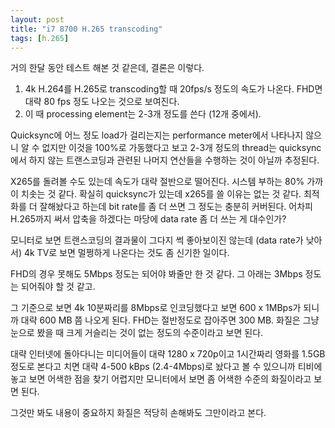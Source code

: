 ```yaml
---
layout: post
title: "i7 8700 H.265 transcoding"
tags: [h.265]
---
```


거의 한달 동안 테스트 해본 것 같은데, 결론은 이렇다.

1) 4k H.264를 H.265로 transcoding할 때 20fps/s 정도의 속도가 나온다. FHD면 대략 80 fps 정도 나오는 것으로 보여진다.
2) 이 때 processing element는 2-3개 정도를 쓴다 (12개 중에서).

Quicksync에 어느 정도 load가 걸리는지는 performance meter에서 나타나지 않으니 알 수 없지만 이것을 100%로 가동했다고 보고 2-3개 정도의 thread는 quicksync에서 하지 않는 트랜스코딩과 관련된 나머지 연산들을 수행하는 것이 아닐까 추정된다.

X265를 돌려볼 수도 있는데 속도가 대략 절반으로 떨어진다. 시스템 부하는 80% 가까이 치솟는 것 같다. 확실히 quicksync가 있는데 x265를 쓸 이유는 없는 것 같다. 최적화를 더 잘해놨다고 하는데 bit rate를 좀 더 쓰면 그 정도는 충분히 커버된다. 어차피 H.265까지 써서 압축을 하겠다는 마당에 data rate 좀 더 쓰는 게 대수인가?

모니터로 보면 트랜스코딩의 결과물이 그다지 썩 좋아보이진 않는데 (data rate가 낮아서) 4k TV로 보면 멀쩡하게 나온다는 것도 좀 신기한 일이다. 

FHD의 경우 못해도 5Mbps 정도는 되어야 봐줄만 한 것 같다. 그 아래는 3Mbps 정도는 되어줘야 할 것 같고. 

그 기준으로 보면 4k 10분짜리를 8Mbps로 인코딩했다고 보면 600 x 1MBps가 되니까 대략 600 MB 쯤 나오게 된다. FHD는 절반정도로 잡아주면 300 MB. 화질은 그냥 눈으로 봤을 때 크게 거슬리는 것이 없는 정도의 수준이라고 보면 된다. 

대략 인터넷에 돌아다니는 미디어들이 대략 1280 x 720p이고 1시간짜리 영화를 1.5GB 정도로 본다고 치면 대략 4-500 kBps (2.4-4Mbps)로 놨다고 볼 수 있으니까 티비에 놓고 보면 어색한 점을 찾기 어렵지만 모니터에서 보면 좀 어색한 수준의 화질이라고 보면 된다.

그것만 봐도 내용이 중요하지 화질은 적당히 손해봐도 그만이라고 본다. 
